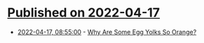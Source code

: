 # [Published on 2022-04-17](index.md)

* [2022-04-17, 08:55:00](https://news.ycombinator.com/item?id=31059524) - [Why Are Some Egg Yolks So Orange?](https://www.foodunfolded.com/article/why-are-some-egg-yolks-so-orange)
